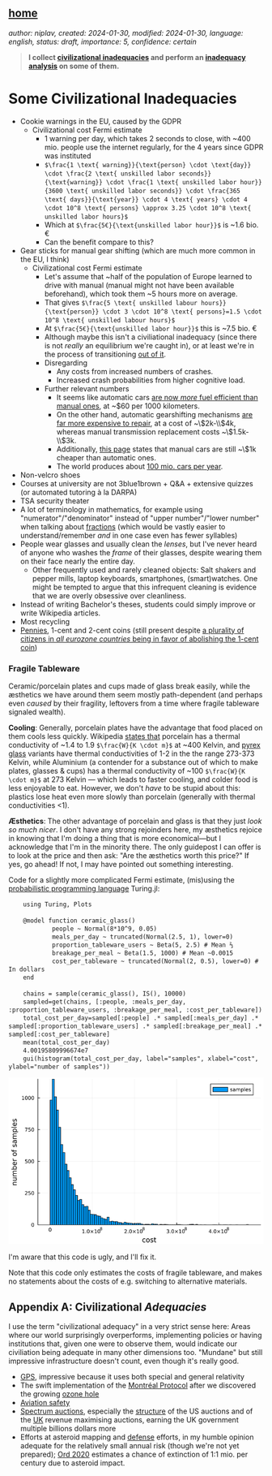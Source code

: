 [home](./index.md)
------------------

*author: niplav, created: 2024-01-30, modified: 2024-01-30, language: english, status: draft, importance: 5, confidence: certain*

> __I collect [civilizational
inadequacies](https://www.lesswrong.com/s/oLGCcbnvabyibnG9d/p/yPLr2tnXbiFXkMWvk)
and perform an [inadequacy
analysis](https://www.lesswrong.com/s/oLGCcbnvabyibnG9d/p/pRibkeqBa2AxrpgT6)
on some of them.__

Some Civilizational Inadequacies
=================================

<!--TODO: Fermi estimates for all of these-->

* Cookie warnings in the EU, caused by the GDPR
	* Civilizational cost Fermi estimate
		* 1 warning per day, which takes 2 seconds to close, with ~400 mio. people use the internet regularly, for the 4 years since GDPR was instituted
		* `$\frac{1 \text{ warning}}{\text{person} \cdot \text{day}} \cdot \frac{2 \text{ unskilled labor seconds}}{\text{warning}} \cdot \frac{1 \text{ unskilled labor hour}}{3600 \text{ unskilled labor seconds}} \cdot \frac{365 \text{ days}}{\text{year}} \cdot 4 \text{ years} \cdot 4 \cdot 10^8 \text{ persons} \approx 3.25 \cdot 10^8 \text{ unskilled labor hours}$`
		* Which at `$\frac{5€}{\text{unskilled labor hour}}$` is ~1.6 bio. €
		* Can the benefit compare to this?
* Gear sticks for manual gear shifting (which are much more common in the EU, I think)
	* Civilizational cost Fermi estimate
		* Let's assume that ~half of the population of Europe learned to drive with manual (manual might not have been available beforehand), which took them ~5 hours more on average.
		* That gives `$\frac{5 \text{ unskilled labour hours}}{\text{person}} \cdot 3 \cdot 10^8 \text{ persons}=1.5 \cdot 10^8 \text{ unskilled labour hours}$`
		* At `$\frac{5€}{\text{unskilled labor hour}}$` this is ~7.5 bio. €
		* Although maybe this isn't a civiliational inadequacy (since there is not *really* an equilibrium we're caught in), or at least we're in the process of transitioning [out of it](https://www.nytimes.com/2021/06/24/business/stick-shift-collector-cars.html).
		* Disregarding
			* Any costs from increased numbers of crashes.
			* Increased crash probabilities from higher cognitive load.
		* Further relevant numbers
			* It seems like automatic cars [are now *more* fuel efficient than manual ones](https://20somethingfinance.com/manual-transmission-savings/), at ~\$60 per 1000 kilometers.<!--TODO: maybe use http://www.fueleconomy.
gov/ -->
			* On the other hand, automatic gearshifting mechanisms [are far more expensive to repair](https://www.fbfs.com/learning-center/automatic-vs-manual-cars-costs-to-consider), at a cost of ~\\$2k-\\$4k, whereas manual transmission replacement costs ~\\$1.5k-\\$3k.
			* Additionally, [this page](https://20somethingfinance.com/manual-transmission-savings/) states that manual cars are still ~\\$1k cheaper than automatic ones.
			* The world produces about [100 mio. cars per year](https://en.wikipedia.org/wiki/Car_production#World_motor_vehicle_production).
* Non-velcro shoes
* Courses at university are not 3blue1brown + Q&A + extensive quizzes (or automated tutoring à la DARPA)
* TSA security theater
* A lot of terminology in mathematics, for example using "numerator"/"denominator" instead of "upper number"/"lower number" when talking about [fractions](https://en.wikipedia.org/wiki/Fraction) (which would be vastly easier to understand/remember *and* in one case even has fewer syllables)
* People wear glasses and usually clean the *lenses*, but I've never heard of anyone who washes the *frame* of their glasses, despite wearing them on their face nearly the entire day.
	* Other frequently used and rarely cleaned objects: Salt shakers and pepper mills, laptop keyboards, smartphones, (smart)watches. One might be tempted to argue that this infrequent cleaning is evidence that we are overly obsessive over cleanliness.
* Instead of writing Bachelor's theses, students could simply improve or write Wikipedia articles.
* Most recycling
* [Pennies](https://en.wikipedia.org/wiki/Penny_debate_in_the_United_States), 1-cent and 2-cent coins (still present despite [a plurality of citizens in *all eurozone countries* being in favor of abolishing the 1-cent coin](https://europa.eu/eurobarometer/surveys/detail/2291))

### Fragile Tableware

Ceramic/porcelain plates and cups made of glass break easily, while the
æsthetics we have around them seem mostly path-dependent (and perhaps
even *caused* by their fragility, leftovers from a time where fragile
tableware signaled wealth).

__Cooling__: Generally, porcelain plates have the advantage
that food placed on them cools less quickly. Wikipedia [states
that](https://en.wikipedia.org/wiki/List_of_thermal_conductivities)
porcelain has a thermal conductivity of ~1.4 to 1.9
`$\frac{W}{K \cdot m}$` at ~400 Kelvin, and [pyrex
glass](https://en.wikipedia.org/wiki/Pyrex) variants have thermal
conductivities of 1-2 in the the range 273-373 Kelvin, while Aluminium
(a contender for a substance out of which to make plates, glasses &
cups) has a thermal conductivity of ~100 `$\frac{W}{K \cdot m}$` at
273 Kelvin — which leads to faster cooling, and colder food is less
enjoyable to eat. However, we don't *have* to be stupid about this:
plastics lose heat even more slowly than porcelain (generally with
thermal conductivities <1).


__Æsthetics__: The other advantage of porcelain and glass is that they
just *look so much nicer*. I don't have any strong rejoinders here,
my æsthetics rejoice in knowing that I'm doing a thing that is more
economical—but I acknowledge that I'm in the minority there. The
only guidepost I can offer is to look at the price and then ask: "Are
the æsthetics worth this price?" If yes, go ahead! If not, I may have
pointed out something interesting.

Code for a slightly more complicated Fermi
estimate, (mis)using the [probabilistic programming
language](https://en.wikipedia.org/wiki/Probabilistic_programming_language)
Turing.jl:

        using Turing, Plots

        @model function ceramic_glass()
                people ~ Normal(8*10^9, 0.05)
                meals_per_day ~ truncated(Normal(2.5, 1), lower=0)
                proportion_tableware_users ~ Beta(5, 2.5) # Mean ⅔
                breakage_per_meal ~ Beta(1.5, 1000) # Mean ~0.0015
                cost_per_tableware ~ truncated(Normal(2, 0.5), lower=0) # In dollars
        end

        chains = sample(ceramic_glass(), IS(), 10000)
        sampled=get(chains, [:people, :meals_per_day, :proportion_tableware_users, :breakage_per_meal, :cost_per_tableware])
        total_cost_per_day=sampled[:people] .* sampled[:meals_per_day] .* sampled[:proportion_tableware_users] .* sampled[:breakage_per_meal] .* sampled[:cost_per_tableware]
        mean(total_cost_per_day)
        4.00195809996674e7
        gui(histogram(total_cost_per_day, label="samples", xlabel="cost", ylabel="number of samples"))

![](./img/civilizational_inadequacies/cost_histogram.png)

I'm aware that this code is ugly, and I'll fix it<!--TODO: look at how
to do this properly in Turing, maybe download documentation-->.

Note that this code only estimates the costs of fragile tableware, and
makes no statements about the costs of e.g. switching to alternative
materials.

Appendix A: Civilizational *Adequacies*
----------------------------------------

I use the term "civilizational adequacy" in a very strict sense here:
Areas where our world surprisingly overperforms, implementing policies or
having institutions that, given one were to observe them, would indicate
our civiliation being adequate in many other dimensions too. "Mundane"
but still impressive infrastructure doesn't count, even though it's
really good.

* [GPS](https://en.wikipedia.org/wiki/Global_Positioning_System), impressive because it uses both special and general relativity
* The swift implementation of the [Montréal Protocol](https://en.wikipedia.org/wiki/Montreal_Protocol) after we discovered the growing [ozone hole](https://en.wikipedia.org/wiki/Ozone_Hole)
* [Aviation safety](https://en.wikipedia.org/wiki/Aviation_safety)
* [Spectrum auctions](https://en.wikipedia.org/wiki/Spectrum_auction), especially the [structure](https://en.wikipedia.org/wiki/Spectrum_auction#Auction_structure) of the US auctions and of the [UK](https://en.wikipedia.org/wiki/Paul_Klemperer#Public_policy) revenue maximising auctions, earning the UK government multiple billions dollars more
* Efforts at asteroid mapping and [defense](https://en.wikipedia.org/wiki/Double_Asteroid_Redirection_Test) efforts, in my humble opinion adequate for the relatively small annual risk (though we're not yet prepared); [Ord 2020](https://en.wikipedia.org/wiki/The_Precipice_\(book\)) estimates a chance of extinction of 1:1 mio. per century due to asteroid impact.
